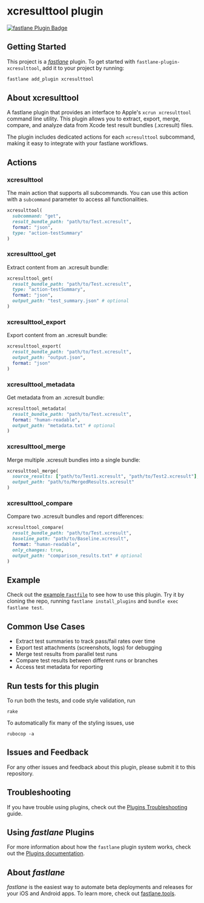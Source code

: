 # xcresulttool plugin

[![fastlane Plugin Badge](https://rawcdn.githack.com/fastlane/fastlane/master/fastlane/assets/plugin-badge.svg)](https://rubygems.org/gems/fastlane-plugin-xcresulttool)

## Getting Started

This project is a [_fastlane_](https://github.com/fastlane/fastlane) plugin. To get started with `fastlane-plugin-xcresulttool`, add it to your project by running:

```bash
fastlane add_plugin xcresulttool
```

## About xcresulttool

A fastlane plugin that provides an interface to Apple's `xcrun xcresulttool` command line utility. This plugin allows you to extract, export, merge, compare, and analyze data from Xcode test result bundles (.xcresult) files.

The plugin includes dedicated actions for each `xcresulttool` subcommand, making it easy to integrate with your fastlane workflows.

## Actions

### xcresulttool

The main action that supports all subcommands. You can use this action with a `subcommand` parameter to access all functionalities.

```ruby
xcresulttool(
  subcommand: "get",
  result_bundle_path: "path/to/Test.xcresult",
  format: "json",
  type: "action-testSummary"
)
```

### xcresulttool_get

Extract content from an .xcresult bundle:

```ruby
xcresulttool_get(
  result_bundle_path: "path/to/Test.xcresult",
  type: "action-testSummary",
  format: "json",
  output_path: "test_summary.json" # optional
)
```

### xcresulttool_export

Export content from an .xcresult bundle:

```ruby
xcresulttool_export(
  result_bundle_path: "path/to/Test.xcresult",
  output_path: "output.json",
  format: "json"
)
```

### xcresulttool_metadata

Get metadata from an .xcresult bundle:

```ruby
xcresulttool_metadata(
  result_bundle_path: "path/to/Test.xcresult",
  format: "human-readable",
  output_path: "metadata.txt" # optional
)
```

### xcresulttool_merge

Merge multiple .xcresult bundles into a single bundle:

```ruby
xcresulttool_merge(
  source_results: ["path/to/Test1.xcresult", "path/to/Test2.xcresult"],
  output_path: "path/to/MergedResults.xcresult"
)
```

### xcresulttool_compare

Compare two .xcresult bundles and report differences:

```ruby
xcresulttool_compare(
  result_bundle_path: "path/to/Test.xcresult",
  baseline_path: "path/to/Baseline.xcresult",
  format: "human-readable",
  only_changes: true,
  output_path: "comparison_results.txt" # optional
)
```

## Example

Check out the [example `Fastfile`](fastlane/Fastfile) to see how to use this plugin. Try it by cloning the repo, running `fastlane install_plugins` and `bundle exec fastlane test`.

## Common Use Cases

- Extract test summaries to track pass/fail rates over time
- Export test attachments (screenshots, logs) for debugging
- Merge test results from parallel test runs
- Compare test results between different runs or branches
- Access test metadata for reporting

## Run tests for this plugin

To run both the tests, and code style validation, run

```
rake
```

To automatically fix many of the styling issues, use
```
rubocop -a
```

## Issues and Feedback

For any other issues and feedback about this plugin, please submit it to this repository.

## Troubleshooting

If you have trouble using plugins, check out the [Plugins Troubleshooting](https://docs.fastlane.tools/plugins/plugins-troubleshooting/) guide.

## Using _fastlane_ Plugins

For more information about how the `fastlane` plugin system works, check out the [Plugins documentation](https://docs.fastlane.tools/plugins/create-plugin/).

## About _fastlane_

_fastlane_ is the easiest way to automate beta deployments and releases for your iOS and Android apps. To learn more, check out [fastlane.tools](https://fastlane.tools).
